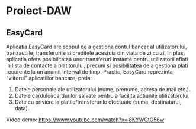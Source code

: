 # Proiect-DAW
## EasyCard

  Aplicatia EasyCard are scopul de a gestiona contul bancar al utilizatorului, tranzactiile, transferurile si creditele acestuia din viata de zi cu zi. In plus, aplicatia ofera posibilitatea unor transferuri instante pentru utilizatorii aflati in lista de contacte a platitorului, precum si posibilitatea de a gestiona plati recurente la un anumit interval de timp. Practic, EasyCard reprezinta “viitorul” aplicatiilor bancare, preia:
1.	Datele personale ale utilizatorului (nume, prenume, adresa de mail etc.).
2.	Datele cardului/cardurilor salvate pentru a facilita actiunile utilizatorului.
3.	Date cu priviere la platile/transferurile efectuate (suma, destinatarul, data).

Video demo: https://www.youtube.com/watch?v=j8KYWGtG56w
